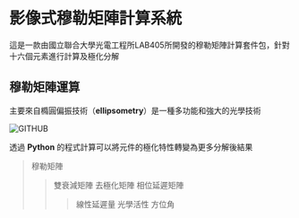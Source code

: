 # 影像式穆勒矩陣計算系統

  這是一款由國立聯合大學光電工程所LAB405所開發的穆勒矩陣計算套件包，針對十六個元素進行計算及極化分解
  
  ## 穆勒矩陣運算
  
  主要來自橢圓偏振技術（**ellipsometry**）是一種多功能和強大的光學技術
  
  ![GITHUB](https://cdn.shopify.com/s/files/1/1026/4509/files/2016-04-27_13-39-34.png?14490630016723149717 "穆勒矩陣運算式")
  
  透過 **Python** 的程式計算可以將元件的極化特性轉變為更多分解後結果
  
  >穆勒矩陣
  >>雙衰減矩陣
  >>去極化矩陣
  >>相位延遲矩陣
  >>>線性延遲量
  >>>光學活性
  >>>方位角

